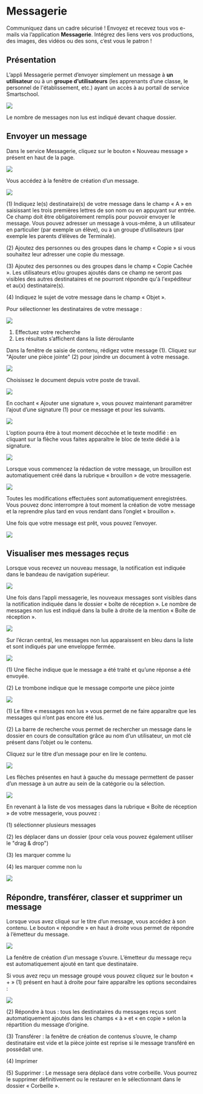 # Messagerie

Communiquez dans un cadre sécurisé ! Envoyez et recevez tous vos e-mails via l’application **Messagerie**. Intégrez des liens vers vos productions, des images, des vidéos ou des sons, c’est vous le patron !

## Présentation

L’appli Messagerie permet d’envoyer simplement un message à **un utilisateur** ou à un **groupe d’utilisateurs** (les apprenants d’une classe, le personnel de l'établissement, etc.) ayant un accès à au portail de service Smartschool.

![](<.gitbook/assets/messagerie-1-2-2 (2).png>)

Le nombre de messages non lus est indiqué devant chaque dossier.

## Envoyer un message

Dans le service Messagerie, cliquez sur le bouton « Nouveau message » présent en haut de la page.

![](<.gitbook/assets/envoyer-message-1 (1) (1).png>)

Vous accédez à la fenêtre de création d’un message.

![](<.gitbook/assets/creation-2 (1) (1).png>)

(1) Indiquez le(s) destinataire(s) de votre message dans le champ « A » en saisissant les trois premières lettres de son nom ou en appuyant sur entrée. Ce champ doit être obligatoirement remplis pour pouvoir envoyer le message. Vous pouvez adresser un message à vous-même, à un utilisateur en particulier (par exemple un élève), ou à un groupe d’utilisateurs (par exemple les parents d’élèves de Terminale).

(2) Ajoutez des personnes ou des groupes dans le champ « Copie » si vous souhaitez leur adresser une copie du message.

(3) Ajoutez des personnes ou des groupes dans le champ « Copie Cachée ». Les utilisateurs et/ou groupes ajoutés dans ce champ ne seront pas visibles des autres destinataires et ne pourront répondre qu'à l'expéditeur et au(x) destinataire(s).

(4) Indiquez le sujet de votre message dans le champ « Objet ».

Pour sélectionner les destinataires de votre message :

![](<.gitbook/assets/messagerie-2-1 (1) (1).png>)

1. Effectuez votre recherche
2. Les résultats s’affichent dans la liste déroulante

Dans la fenêtre de saisie de contenu, rédigez votre message (1). Cliquez sur "Ajouter une pièce jointe" (2) pour joindre un document à votre message.

![](<.gitbook/assets/rediger-1-1 (1) (1).png>)

Choisissez le document depuis votre poste de travail.

![](<.gitbook/assets/m41-2 (1) (1).png>)

En cochant « Ajouter une signature », vous pouvez maintenant paramétrer l’ajout d’une signature (1) pour ce message et pour les suivants.

![](<.gitbook/assets/signature-2 (2).png>)

L’option pourra être à tout moment décochée et le texte modifié : en cliquant sur la flèche vous faites apparaître le bloc de texte dédié à la signature.

![](<.gitbook/assets/signature-demo-4 (1) (1).png>)

Lorsque vous commencez la rédaction de votre message, un brouillon est automatiquement créé dans la rubrique « brouillon » de votre messagerie.

![](<.gitbook/assets/brouillon-2 (1) (1).png>)

Toutes les modifications effectuées sont automatiquement enregistrées. Vous pouvez donc interrompre à tout moment la création de votre message et la reprendre plus tard en vous rendant dans l’onglet « brouillon ».

Une fois que votre message est prêt, vous pouvez l’envoyer.

![](<.gitbook/assets/envoyer-1-1 (2).png>)

## Visualiser mes messages reçus

Lorsque vous recevez un nouveau message, la notification est indiquée dans le bandeau de navigation supérieur.

![](<.gitbook/assets/m12-1-1 (2).png>)

Une fois dans l’appli messagerie, les nouveaux messages sont visibles dans la notification indiquée dans le dossier « boîte de réception ». Le nombre de messages non lus est indiqué dans la bulle à droite de la mention « Boîte de réception ».

![](<.gitbook/assets/messagerie-1-1-2-3 (2).png>)

Sur l’écran central, les messages non lus apparaissent en bleu dans la liste et sont indiqués par une enveloppe fermée.

![](<.gitbook/assets/icones-2-1 (1) (1).png>)

(1) Une flèche indique que le message a été traité et qu’une réponse a été envoyée.

(2) Le trombone indique que le message comporte une pièce jointe

![](<.gitbook/assets/messagerie-2-3-1 (2).png>)

(1) Le filtre « messages non lus » vous permet de ne faire apparaître que les messages qui n’ont pas encore été lus.

(2) La barre de recherche vous permet de rechercher un message dans le dossier en cours de consultation grâce au nom d’un utilisateur, un mot clé présent dans l’objet ou le contenu.

Cliquez sur le titre d’un message pour en lire le contenu.

![](<.gitbook/assets/messagerie-3-2-1 (1) (1).png>)

Les flèches présentes en haut à gauche du message permettent de passer d’un message à un autre au sein de la catégorie ou la sélection.

![](<.gitbook/assets/messagerie-4-1-1 (1) (1).png>)

En revenant à la liste de vos messages dans la rubrique « Boîte de réception » de votre messagerie, vous pouvez :

(1) sélectionner plusieurs messages

(2) les déplacer dans un dossier (pour cela vous pouvez également utiliser le "drag & drop")

(3) les marquer comme lu

(4) les marquer comme non lu

![](<.gitbook/assets/messagerie-5-4 (1) (1).png>)

## Répondre, transférer, classer et supprimer un message

Lorsque vous avez cliqué sur le titre d’un message, vous accédez à son contenu. Le bouton « répondre » en haut à droite vous permet de répondre à l’émetteur du message.

![](<.gitbook/assets/messagerie-6-1 (2).png>)

La fenêtre de création d’un message s’ouvre. L’émetteur du message reçu est automatiquement ajouté en tant que destinataire.

Si vous avez reçu un message groupé vous pouvez cliquez sur le bouton « + » (1) présent en haut à droite pour faire apparaître les options secondaires :

![](<.gitbook/assets/messagerie-7-2-1 (1) (1).png>)

(2) Répondre à tous : tous les destinataires du messages reçus sont automatiquement ajoutés dans les champs « à » et « en copie » selon la répartition du message d’origine.

(3) Transférer : la fenêtre de création de contenus s’ouvre, le champ destinataire est vide et la pièce jointe est reprise si le message transféré en possédait une.

(4) Imprimer

(5) Supprimer : Le message sera déplacé dans votre corbeille. Vous pourrez le supprimer définitivement ou le restaurer en le sélectionnant dans le dossier « Corbeille ».
